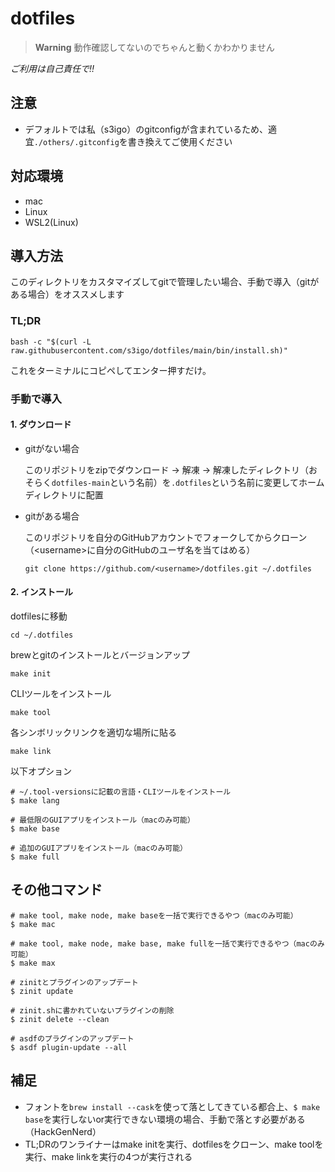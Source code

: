# dotfiles

> **Warning**
> 動作確認してないのでちゃんと動くかわかりません

*ご利用は自己責任で!!*

## 注意

- デフォルトでは私（s3igo）のgitconfigが含まれているため、適宜`./others/.gitconfig`を書き換えてご使用ください

## 対応環境

- mac
- Linux
- WSL2(Linux)

## 導入方法

このディレクトリをカスタマイズしてgitで管理したい場合、手動で導入（gitがある場合）をオススメします

### TL;DR

```shell
bash -c "$(curl -L raw.githubusercontent.com/s3igo/dotfiles/main/bin/install.sh)"
```

これをターミナルにコピペしてエンター押すだけ。

### 手動で導入

#### 1. ダウンロード

- gitがない場合

    このリポジトリをzipでダウンロード -> 解凍 -> 解凍したディレクトリ（おそらく`dotfiles-main`という名前）を`.dotfiles`という名前に変更してホームディレクトリに配置
- gitがある場合

    このリポジトリを自分のGitHubアカウントでフォークしてからクローン（\<username\>に自分のGitHubのユーザ名を当てはめる）

    ```shell
    git clone https://github.com/<username>/dotfiles.git ~/.dotfiles
    ```

#### 2. インストール

dotfilesに移動

```shell
cd ~/.dotfiles
```

brewとgitのインストールとバージョンアップ

```shell
make init
```

CLIツールをインストール

```shell
make tool
```

各シンボリックリンクを適切な場所に貼る

```shell
make link
```

以下オプション

```shell
# ~/.tool-versionsに記載の言語・CLIツールをインストール
$ make lang

# 最低限のGUIアプリをインストール（macのみ可能）
$ make base

# 追加のGUIアプリをインストール（macのみ可能）
$ make full
```

## その他コマンド

```shell
# make tool, make node, make baseを一括で実行できるやつ（macのみ可能）
$ make mac

# make tool, make node, make base, make fullを一括で実行できるやつ（macのみ可能）
$ make max

# zinitとプラグインのアップデート
$ zinit update

# zinit.shに書かれていないプラグインの削除
$ zinit delete --clean

# asdfのプラグインのアップデート
$ asdf plugin-update --all
```

## 補足

- フォントを`brew install --cask`を使って落としてきている都合上、`$ make base`を実行しないor実行できない環境の場合、手動で落とす必要がある（HackGenNerd）
- TL;DRのワンライナーはmake initを実行、dotfilesをクローン、make toolを実行、make linkを実行の4つが実行される

